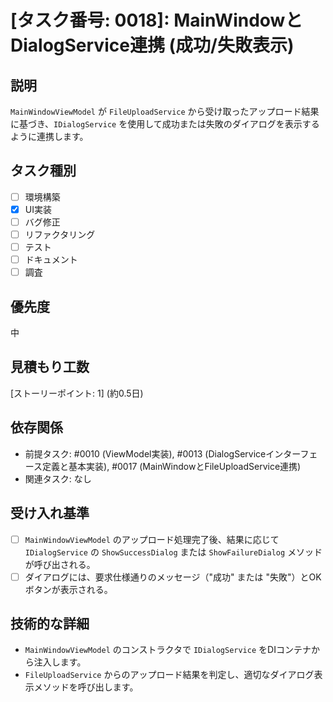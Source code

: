 # [タスク番号: 0018]: MainWindowとDialogService連携 (成功/失敗表示)

## 説明

`MainWindowViewModel` が `FileUploadService` から受け取ったアップロード結果に基づき、`IDialogService` を使用して成功または失敗のダイアログを表示するように連携します。

## タスク種別

- [ ] 環境構築
- [x] UI実装
- [ ] バグ修正
- [ ] リファクタリング
- [ ] テスト
- [ ] ドキュメント
- [ ] 調査

## 優先度

中

## 見積もり工数

[ストーリーポイント: 1] (約0.5日)

## 依存関係

- 前提タスク: #0010 (ViewModel実装), #0013 (DialogServiceインターフェース定義と基本実装), #0017 (MainWindowとFileUploadService連携)
- 関連タスク: なし

## 受け入れ基準

- [ ] `MainWindowViewModel` のアップロード処理完了後、結果に応じて `IDialogService` の `ShowSuccessDialog` または `ShowFailureDialog` メソッドが呼び出される。
- [ ] ダイアログには、要求仕様通りのメッセージ（"成功" または "失敗"）とOKボタンが表示される。

## 技術的な詳細

- `MainWindowViewModel` のコンストラクタで `IDialogService` をDIコンテナから注入します。
- `FileUploadService` からのアップロード結果を判定し、適切なダイアログ表示メソッドを呼び出します。
